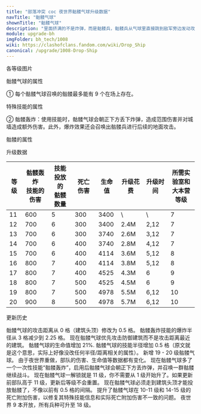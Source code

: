 ```yaml
---
title: "部落冲突 coc 夜世界骷髅气球升级数据"
navTitle: "骷髅气球"
shownTitle: "骷髅气球"
description: "里面挤满的不是炸弹，而是骷髅兵，骷髅兵从气球里直接跳到敌军旁边发动攻击！"
module: upgrade-bh
imgFolder: bh_tech/1008
wiki: https://clashofclans.fandom.com/wiki/Drop_Ship
canonical: /upgrade/1008-Drop-Ship
---
```


<UnitInfo :folder="$frontmatter.imgFolder" imgSrc="Drop_Ship_info.png" :imgAlt="$frontmatter.navTitle" :description="$frontmatter.description" />

<SmallTitle>各等级图片</SmallTitle>

<Panel>
    <UnitImgGroup :folder="$frontmatter.imgFolder">
        <UnitImg imgTitle="11 - 12 级" imgSrc="Drop_Ship11.png" />
        <UnitImg imgTitle="13 - 14 级" imgSrc="Drop_Ship13.png" />
        <UnitImg imgTitle="15 - 16 级" imgSrc="Drop_Ship15.png" />
        <UnitImg imgTitle="17 - 18 级" imgSrc="Drop_Ship17.png" />
        <UnitImg imgTitle="19 - 20 级" imgSrc="Drop_Ship19.png" />
        <UnitImg imgTitle="骷髅" imgSrc="Skeleton1.png" />
    </UnitImgGroup>
</Panel>

<SmallTitle>骷髅气球的属性</SmallTitle>

<UnitProperties>
    <UnitProperty pKey="部队类型" pValue="空中单位" />
    <UnitProperty pKey="攻击偏好" pValue="防御建筑 (偏好类型 1)" :isDefensePreferredTroop="true" />
    <UnitProperty pKey="伤害类型" pValue="范围伤害" />
    <UnitProperty pKey="普攻伤害半径" pValue="1.25 格" />
    <UnitProperty pKey="攻击的目标" pValue="仅地面目标" />
    <UnitProperty pKey="移动速度" pValue="1.5 格/秒" />
    <UnitProperty pKey="攻击速度" pValue="3.5 秒/次" />
    <UnitProperty pKey="攻击距离" pValue="0.5 格" />
    <UnitProperty pKey="每次召唤的骷髅数量" pValue="3" />
    <UnitProperty pKey="骷髅上限" pValue="9<sup>①</sup>" />
    <UnitProperty pKey="死亡伤害半径" pValue="2 格" />
    <UnitProperty pKey="死亡伤害延时" pValue="0.416 秒" />
    <UnitProperty pKey="每个兵营的部队数量" pValue="1" />
    <UnitProperty pKey="所需训练营等级" pValue="9" />
    <UnitProperty pKey="所需夜世界大本等级" pValue="7" />
</UnitProperties>

① 每个骷髅气球召唤的骷髅最多能有 9 个在场上存在。

<SmallTitle>特殊技能的属性</SmallTitle>

<UnitProperties>
    <UnitProperty pKey="技能名称" pValue="骷髅轰炸" />
    <UnitProperty pKey="技能类型" pValue="一次性技能" />
    <UnitProperty pKey="技能描述" pValue="见说明<sup>②</sup>" />
    <UnitProperty pKey="技能爆炸半径" pValue="2.25 格" />
</UnitProperties>

② 骷髅轰炸：使用技能时，骷髅气球会朝正下方丢下炸弹，造成范围伤害并对城墙造成额外伤害。此外，爆炸效果还会召唤出骷髅兵进行后续的地面攻击。

<SmallTitle>骷髅的属性</SmallTitle>

<UnitProperties>
    <UnitProperty pKey="部队类型" pValue="地面近战单位" />
    <UnitProperty pKey="攻击偏好" pValue="无" />
    <UnitProperty pKey="伤害类型" pValue="单体伤害" />
    <UnitProperty pKey="攻击的目标" pValue="仅地面目标" />
    <UnitProperty pKey="部队重量" pValue="1" />
    <UnitProperty pKey="移动速度" pValue="3 格/秒" />
    <UnitProperty pKey="攻击速度" pValue="1 秒/次" />
    <UnitProperty pKey="攻击距离" pValue="0.5 格" />
    <UnitProperty pKey="每秒伤害" pValue="20" />
    <UnitProperty pKey="每次伤害" pValue="20" />
    <UnitProperty pKey="生命值" pValue="10" />
</UnitProperties>

<SmallTitle>升级数据</SmallTitle>

<script setup>
const tableExtraInfo = [
    {
        "column": 5,
        "type": "cost",
        "gpClass": "research",
        "icon": "Elixir2"
    },
    {
        "column": 6,
        "type": "time",
        "gpClass": "research"
    }
];
</script>

<UnitTable :tableExtraInfo="tableExtraInfo">

| 等级 |骷髅轰炸<br>技能的伤害|技能投放的<br>骷髅数量|死亡伤害|  生命值  | 升级花费 |  升级时间 |所需实验室和<br>大本营等级|
| ---- |         ---        |          ---       |   ---  |    ---  |   ---   |    ---   |           ---         |
|  11  |         600        |           5        |   300  |   3400  |     \   |    \     |            7          |
|  12  |         700        |           6        |   300  |   3400  |   2.4M  |  2,12    |            7          |
|  13  |         700        |           6        |   300  |   3740  |   2.6M  |  3,12    |            7          |
|  14  |         700        |           6        |   400  |   3740  |   2.8M  |  4,12    |            7          |
|  15  |         700        |           6        |   400  |   4114  |   3.6M  |  5,12    |            8          |
|  16  |         800        |           7        |   400  |   4114  |   3.8M  |  5,12    |            8          |
|  17  |         800        |           7        |   400  |   4525  |   4.3M  |  6       |            9          |
|  18  |         800        |           7        |   500  |   4525  |   4.5M  |  6       |            9          |
|  19  |         800        |           7        |   500  |   4978  |   5.5M  |  6,12    |           10          |
|  20  |         900        |           8        |   500  |   4978  |   5.7M  |  6,12    |           10          |
</UnitTable>

<SmallTitle>更新历史</SmallTitle>

<Timeline>
    <TimelineItem date="2024/02/27">
        <TimelineRow>骷髅气球的攻击距离从 0 格（建筑头顶）修改为 0.5 格。</TimelineRow>
        <TimelineRow>骷髅轰炸技能的爆炸半径从 3 格减少到 2.25 格。</TimelineRow>
    </TimelineItem>
    <TimelineItem date="2023/10/09">
        <TimelineRow>现在骷髅气球优先攻击防御建筑而不是攻击距离最近的建筑。</TimelineRow>
        <TimelineRow>骷髅气球的生命值增加 21%.</TimelineRow>
        <TimelineRow>骷髅气球的技能半径增加 0.5 格（原文就是这个意思，实际上好像没改任何半径/距离相关的属性）。</TimelineRow>
    </TimelineItem>
    <TimelineItem date="2023/05/15">
        <TimelineRow>新增 19 - 20 级骷髅气球。</TimelineRow>
        <TimelineRow>由于夜世界重做，部队的伤害、生命值等数据都有变化。</TimelineRow>
        <TimelineRow>现在骷髅气球多了一个一次性技能“骷髅轰炸”，启用后骷髅气球会朝正下方丢炸弹，并召唤一群骷髅继续战斗。</TimelineRow>
        <TimelineRow>现在骷髅气球一解锁就是 11 级，你不需要从 1 级开始升了。如果更新前部队高于 11 级，更新后等级不会重置。</TimelineRow>
    </TimelineItem>
    <TimelineItem date="2022/05/02">
        <TimelineRow>现在骷髅气球必须走到建筑头顶才能投放骷髅了，不像以前有 0.5 格的间隔。</TimelineRow>
    </TimelineItem>
    <TimelineItem date="2021/06/15">
        <TimelineRow>提升了骷髅气球在 10-11 级和 14-15 级的死亡附加伤害，以修复其特殊技能信息和实际死亡附加伤害不一致的问题。</TimelineRow>
    </TimelineItem>
    <TimelineItem date="2019/06/18">
        <TimelineRow>夜世界 9 本开放，所有兵种可升至 18 级。</TimelineRow>
    </TimelineItem>
    <TimelineItem :historyBottom="true" />
</Timeline>